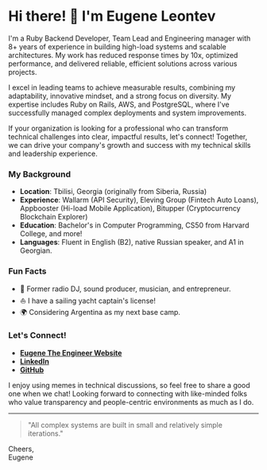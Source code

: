 # Hi there! 👋 I'm Eugene Leontev

I'm a Ruby Backend Developer, Team Lead and Engineering manager with 8+ years of experience in building high-load systems and scalable architectures. My work has reduced response times by 10x, optimized performance, and delivered reliable, efficient solutions across various projects.

I excel in leading teams to achieve measurable results, combining my adaptability, innovative mindset, and a strong focus on diversity. My expertise includes Ruby on Rails, AWS, and PostgreSQL, where I've successfully managed complex deployments and system improvements.

If your organization is looking for a professional who can transform technical challenges into clear, impactful results, let's connect! Together, we can drive your company's growth and success with my technical skills and leadership experience.

### My Background

- **Location**: Tbilisi, Georgia (originally from Siberia, Russia)
- **Experience**: Wallarm (API Security), Eleving Group (Fintech Auto Loans), Appbooster (Hi-load Mobile Application), Bitupper (Cryptocurrency Blockchain Explorer)
- **Education**: Bachelor's in Computer Programming, CS50 from Harvard College, and more!
- **Languages**: Fluent in English (B2), native Russian speaker, and A1 in Georgian.

### Fun Facts

- 🌟 Former radio DJ, sound producer, musician, and entrepreneur.
- ⛵ I have a sailing yacht captain's license!
- 🌍 Considering Argentina as my next base camp.

### Let's Connect!

- **[Eugene The Engineer Website](https://madmatvey.github.io)**
- **[LinkedIn](https://www.linkedin.com/in/madmatvey)**
- **[GitHub](https://github.com/madmatvey)**

I enjoy using memes in technical discussions, so feel free to share a good one when we chat! Looking forward to connecting with like-minded folks who value transparency and people-centric environments as much as I do.

---

> "All complex systems are built in small and relatively simple iterations."

Cheers,  
Eugene
